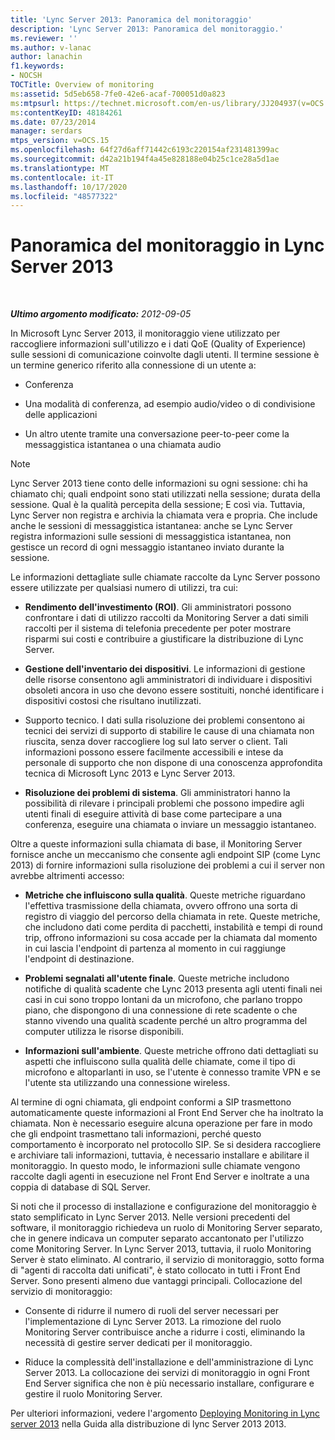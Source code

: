 ```yaml
---
title: 'Lync Server 2013: Panoramica del monitoraggio'
description: 'Lync Server 2013: Panoramica del monitoraggio.'
ms.reviewer: ''
ms.author: v-lanac
author: lanachin
f1.keywords:
- NOCSH
TOCTitle: Overview of monitoring
ms:assetid: 5d5eb658-7fe0-42e6-acaf-700051d0a823
ms:mtpsurl: https://technet.microsoft.com/en-us/library/JJ204937(v=OCS.15)
ms:contentKeyID: 48184261
ms.date: 07/23/2014
manager: serdars
mtps_version: v=OCS.15
ms.openlocfilehash: 64f27d6aff71442c6193c220154af231481399ac
ms.sourcegitcommit: d42a21b194f4a45e828188e04b25c1ce28a5d1ae
ms.translationtype: MT
ms.contentlocale: it-IT
ms.lasthandoff: 10/17/2020
ms.locfileid: "48577322"
---
```

# <a name="overview-of-monitoring-in-lync-server-2013"></a>Panoramica del monitoraggio in Lync Server 2013

<div data-xmlns="http://www.w3.org/1999/xhtml">

<div class="topic" data-xmlns="http://www.w3.org/1999/xhtml" data-msxsl="urn:schemas-microsoft-com:xslt" data-cs="https://msdn.microsoft.com/">

<div data-asp="https://msdn2.microsoft.com/asp">



</div>

<div id="mainSection">

<div id="mainBody">

<span> </span>

_**Ultimo argomento modificato:** 2012-09-05_

In Microsoft Lync Server 2013, il monitoraggio viene utilizzato per raccogliere informazioni sull'utilizzo e i dati QoE (Quality of Experience) sulle sessioni di comunicazione coinvolte dagli utenti. Il termine sessione è un termine generico riferito alla connessione di un utente a:

  - Conferenza

  - Una modalità di conferenza, ad esempio audio/video o di condivisione delle applicazioni

  - Un altro utente tramite una conversazione peer-to-peer come la messaggistica istantanea o una chiamata audio

<div>


> [!NOTE]  
> Lync Server 2013 tiene conto delle informazioni su ogni sessione: chi ha chiamato chi; quali endpoint sono stati utilizzati nella sessione; durata della sessione. Qual è la qualità percepita della sessione; E così via. Tuttavia, Lync Server non registra e archivia la chiamata vera e propria. Che include anche le sessioni di messaggistica istantanea: anche se Lync Server registra informazioni sulle sessioni di messaggistica istantanea, non gestisce un record di ogni messaggio istantaneo inviato durante la sessione.



</div>

Le informazioni dettagliate sulle chiamate raccolte da Lync Server possono essere utilizzate per qualsiasi numero di utilizzi, tra cui:

  - **Rendimento dell'investimento (ROI)**. Gli amministratori possono confrontare i dati di utilizzo raccolti da Monitoring Server a dati simili raccolti per il sistema di telefonia precedente per poter mostrare risparmi sui costi e contribuire a giustificare la distribuzione di Lync Server.

  - **Gestione dell'inventario dei dispositivi**. Le informazioni di gestione delle risorse consentono agli amministratori di individuare i dispositivi obsoleti ancora in uso che devono essere sostituiti, nonché identificare i dispositivi costosi che risultano inutilizzati.

  - Supporto tecnico. I dati sulla risoluzione dei problemi consentono ai tecnici dei servizi di supporto di stabilire le cause di una chiamata non riuscita, senza dover raccogliere log sul lato server o client. Tali informazioni possono essere facilmente accessibili e intese da personale di supporto che non dispone di una conoscenza approfondita tecnica di Microsoft Lync 2013 e Lync Server 2013.

  - **Risoluzione dei problemi di sistema**. Gli amministratori hanno la possibilità di rilevare i principali problemi che possono impedire agli utenti finali di eseguire attività di base come partecipare a una conferenza, eseguire una chiamata o inviare un messaggio istantaneo.

Oltre a queste informazioni sulla chiamata di base, il Monitoring Server fornisce anche un meccanismo che consente agli endpoint SIP (come Lync 2013) di fornire informazioni sulla risoluzione dei problemi a cui il server non avrebbe altrimenti accesso:

  - **Metriche che influiscono sulla qualità**. Queste metriche riguardano l'effettiva trasmissione della chiamata, ovvero offrono una sorta di registro di viaggio del percorso della chiamata in rete. Queste metriche, che includono dati come perdita di pacchetti, instabilità e tempi di round trip, offrono informazioni su cosa accade per la chiamata dal momento in cui lascia l'endpoint di partenza al momento in cui raggiunge l'endpoint di destinazione.

  - **Problemi segnalati all'utente finale**. Queste metriche includono notifiche di qualità scadente che Lync 2013 presenta agli utenti finali nei casi in cui sono troppo lontani da un microfono, che parlano troppo piano, che dispongono di una connessione di rete scadente o che stanno vivendo una qualità scadente perché un altro programma del computer utilizza le risorse disponibili.

  - **Informazioni sull'ambiente**. Queste metriche offrono dati dettagliati su aspetti che influiscono sulla qualità delle chiamate, come il tipo di microfono e altoparlanti in uso, se l'utente è connesso tramite VPN e se l'utente sta utilizzando una connessione wireless.

Al termine di ogni chiamata, gli endpoint conformi a SIP trasmettono automaticamente queste informazioni al Front End Server che ha inoltrato la chiamata. Non è necessario eseguire alcuna operazione per fare in modo che gli endpoint trasmettano tali informazioni, perché questo comportamento è incorporato nel protocollo SIP. Se si desidera raccogliere e archiviare tali informazioni, tuttavia, è necessario installare e abilitare il monitoraggio. In questo modo, le informazioni sulle chiamate vengono raccolte dagli agenti in esecuzione nel Front End Server e inoltrate a una coppia di database di SQL Server.

Si noti che il processo di installazione e configurazione del monitoraggio è stato semplificato in Lync Server 2013. Nelle versioni precedenti del software, il monitoraggio richiedeva un ruolo di Monitoring Server separato, che in genere indicava un computer separato accantonato per l'utilizzo come Monitoring Server. In Lync Server 2013, tuttavia, il ruolo Monitoring Server è stato eliminato. Al contrario, il servizio di monitoraggio, sotto forma di "agenti di raccolta dati unificati", è stato collocato in tutti i Front End Server. Sono presenti almeno due vantaggi principali. Collocazione del servizio di monitoraggio:

  - Consente di ridurre il numero di ruoli del server necessari per l'implementazione di Lync Server 2013. La rimozione del ruolo Monitoring Server contribuisce anche a ridurre i costi, eliminando la necessità di gestire server dedicati per il monitoraggio.

  - Riduce la complessità dell'installazione e dell'amministrazione di Lync Server 2013. La collocazione dei servizi di monitoraggio in ogni Front End Server significa che non è più necessario installare, configurare e gestire il ruolo Monitoring Server.

Per ulteriori informazioni, vedere l'argomento [Deploying Monitoring in Lync server 2013](lync-server-2013-deploying-monitoring.md) nella Guida alla distribuzione di lync Server 2013 2013.

</div>

<span> </span>

</div>

</div>

</div>

